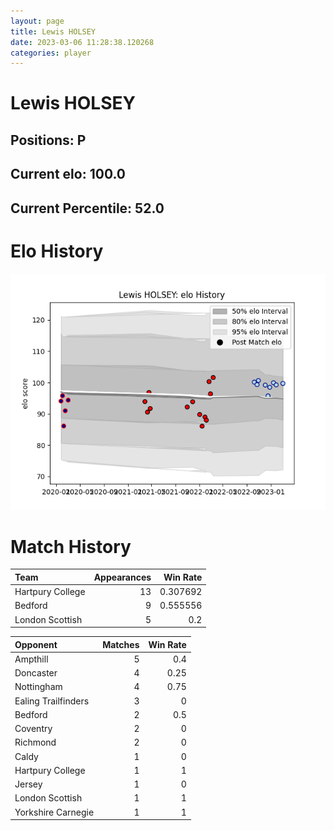 ```yaml
---  
layout: page  
title: Lewis HOLSEY  
date: 2023-03-06 11:28:38.120268  
categories: player  
---
```

# Lewis HOLSEY

## Positions: P

## Current elo: 100.0

## Current Percentile: 52.0

# Elo History


![elo history](history_LewisHOLSEY.png)
# Match History


| Team             |   Appearances |   Win Rate |
|:-----------------|--------------:|-----------:|
| Hartpury College |            13 |   0.307692 |
| Bedford          |             9 |   0.555556 |
| London Scottish  |             5 |   0.2      |

| Opponent            |   Matches |   Win Rate |
|:--------------------|----------:|-----------:|
| Ampthill            |         5 |       0.4  |
| Doncaster           |         4 |       0.25 |
| Nottingham          |         4 |       0.75 |
| Ealing Trailfinders |         3 |       0    |
| Bedford             |         2 |       0.5  |
| Coventry            |         2 |       0    |
| Richmond            |         2 |       0    |
| Caldy               |         1 |       0    |
| Hartpury College    |         1 |       1    |
| Jersey              |         1 |       0    |
| London Scottish     |         1 |       1    |
| Yorkshire Carnegie  |         1 |       1    |